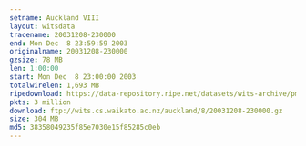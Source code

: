 ```yaml
---
setname: Auckland VIII
layout: witsdata
tracename: 20031208-230000
end: Mon Dec  8 23:59:59 2003
originalname: 20031208-230000
gzsize: 78 MB
len: 1:00:00
start: Mon Dec  8 23:00:00 2003
totalwirelen: 1,693 MB
ripedownload: https://data-repository.ripe.net/datasets/wits-archive/pma/long/auck/8//20031208-230000.gz
pkts: 3 million
download: ftp://wits.cs.waikato.ac.nz/auckland/8/20031208-230000.gz
size: 304 MB
md5: 38358049235f85e7030e15f85285c0eb
---
```

